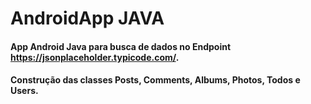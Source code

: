 # AndroidApp JAVA


#### App Android Java para busca de dados no Endpoint https://jsonplaceholder.typicode.com/. 
#### Construção das classes Posts, Comments, Albums, Photos, Todos e Users.

